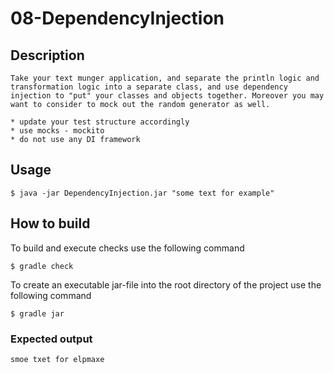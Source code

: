 # 08-DependencyInjection

## Description
```
Take your text munger application, and separate the println logic and transformation logic into a separate class, and use dependency injection to "put" your classes and objects together. Moreover you may want to consider to mock out the random generator as well.

* update your test structure accordingly
* use mocks - mockito
* do not use any DI framework
```
## Usage
```
$ java -jar DependencyInjection.jar "some text for example"
```
## How to build
To build and execute checks use the following command
```
$ gradle check
```
To create an executable jar-file into the root directory of the project use the following command
```
$ gradle jar
```
### Expected output
```
smoe txet for elpmaxe
```